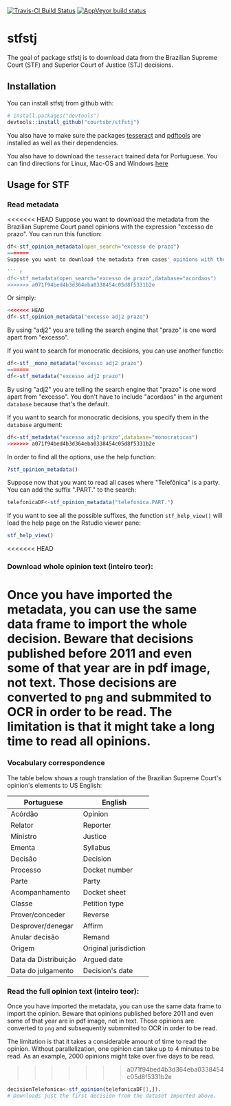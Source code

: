 [![Travis-CI Build Status](https://travis-ci.org/jjesusfilho/stfstj.svg?branch=master)](https://travis-ci.org/jjesusfilho/stfstj) [![AppVeyor build status](https://ci.appveyor.com/api/projects/status/github/jjesusfilho/stfstj?branch=master&svg=true)](https://ci.appveyor.com/project/jjesusfilho/stfstj)

stfstj
======

The goal of package stfstj is to download data from the Brazilian Supreme Court (STF) and Superior Court of Justice (STJ) decisions.

Installation
------------

You can install stfstj from github with:

``` r
# install.packages("devtools")
devtools::install_github("courtsbr/stfstj")
```

You also have to make sure the packages [tesseract](https://github.com/ropensci/tesseract) and [pdftools](https://github.com/ropensci/pdftools) are installed as well as their dependencies.

You also have to download the `tesseract` trained data for Portuguese. You can find directions for Linux, Mac-OS and Windows [here](https://github.com/tesseract-ocr/tesseract/wiki)

Usage for STF
-------------

### Read metadata

<<<<<<< HEAD
Suppose you want to download the metadata from the Brazilian Supreme Court panel opinions with the expression "excesso de prazo". You can run this function:

``` r
df<-stf_opinion_metadata(open_search="excesso de prazo")
=======
Suppose you want to download the metadata from cases' opinions with the expression "excesso de prazo" ("beyond reasonable time"). You can run this function:

``` r
df<-stf_metadata(open_search="excesso de prazo",database="acordaos")
>>>>>>> a071f94bed4b3d364eba0338454c05d8f5331b2e
```

Or simply:

``` r
<<<<<<< HEAD
df<-stf_opinion_metadata("excesso adj2 prazo")
```

By using "adj2" you are telling the search engine that "prazo" is one word apart from "excesso".

If you want to search for monocratic decisions, you can use another functio:

``` r
df<-stf__mono_metadata("excesso adj2 prazo")
=======
df<-stf_metadata("excesso adj2 prazo")
```

By using "adj2" you are telling the search engine that "prazo" is one word apart from "excesso". You don't have to include "acordaos" in the argument `database` because that's the default.

If you want to search for monocratic decisions, you specify them in the `database` argument:

``` r
df<-stf_metadata("excesso adj2 prazo",database="monocraticas")
>>>>>>> a071f94bed4b3d364eba0338454c05d8f5331b2e
```

In order to find all the options, use the help function:

``` r
?stf_opinion_metadata()
```

Suppose now that you want to read all cases where "Telefônica" is a party. You can add the suffix ".PART." to the search:

``` r
telefonicaDF<-stf_opinion_metadata("telefonica.PART.")
```

If you want to see all the possible suffixes, the function `stf_help_view()` will load the help page on the Rstudio viewer pane:

``` r
stf_help_view()
```

<<<<<<< HEAD
### Download whole opinion text (inteiro teor):

Once you have imported the metadata, you can use the same data frame to import the whole decision. Beware that decisions published before 2011 and even some of that year are in pdf image, not text. Those decisions are converted to `png` and submmited to OCR in order to be read. The limitation is that it might take a long time to read all opinions.
=======
### Vocabulary correspondence

The table below shows a rough translation of the Brazilian Supreme Court's opinion's elements to US English:

| Portuguese           | English               |
|----------------------|-----------------------|
| Acórdão              | Opinion               |
| Relator              | Reporter              |
| Ministro             | Justice               |
| Ementa               | Syllabus              |
| Decisão              | Decision              |
| Processo             | Docket number         |
| Parte                | Party                 |
| Acompanhamento       | Docket sheet          |
| Classe               | Petition type         |
| Prover/conceder      | Reverse               |
| Desprover/denegar    | Affirm                |
| Anular decisão       | Remand                |
| Origem               | Original jurisdiction |
| Data da Distribuição | Argued date           |
| Data do julgamento   | Decision's date       |

### Read the full opinion text (inteiro teor):

Once you have imported the metadata, you can use the same data frame to import the opinion. Beware that opinions published before 2011 and even some of that year are in pdf image, not in text. Those opinions are converted to `png` and subsequently submmited to OCR in order to be read.

The limitation is that it takes a considerable amount of time to read the opinion. Without parallelization, one opinion can take up to 4 minutes to be read. As an example, 2000 opinions might take over five days to be read.
>>>>>>> a071f94bed4b3d364eba0338454c05d8f5331b2e

``` r
decisionTelefonica<-stf_opinion(telefonicaDF[1,]). 
# Downloads just the first decision from the dataset imported above.
```
